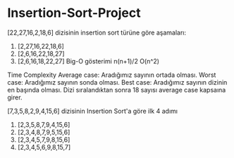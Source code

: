 # Insertion-Sort-Project

[22,27,16,2,18,6] dizisinin insertion sort türüne göre aşamaları:
1. [2,27,16,22,18,6]
2. [2,6,16,22,18,27]
3. [2,6,16,18,22,27]
Big-O gösterimi
n(n+1)/2 O(n^2)

Time Complexity
Average case: Aradığımız sayının ortada olması.
Worst case: Aradığımız sayının sonda olması.
Best case: Aradığımız sayının dizinin en başında olması.
Dizi sıralandıktan sonra 18 sayısı average case kapsaına girer.

[7,3,5,8,2,9,4,15,6] dizisinin Insertion Sort'a göre ilk 4 adımı
1. [2,3,5,8,7,9,4,15,6]
2. [2,3,4,8,7,9,5,15,6]
3. [2,3,4,5,7,9,8,15,6]
4. [2,3,4,5,6,9,8,15,7]
